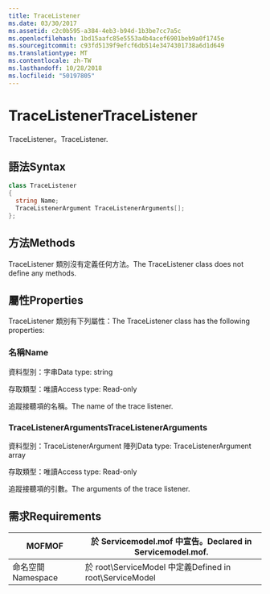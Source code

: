 ```yaml
---
title: TraceListener
ms.date: 03/30/2017
ms.assetid: c2c0b595-a384-4eb3-b94d-1b3be7cc7a5c
ms.openlocfilehash: 1bd15aafc85e5553a4b4acef6901beb9a0f1745e
ms.sourcegitcommit: c93fd5139f9efcf6db514e3474301738a6d1d649
ms.translationtype: MT
ms.contentlocale: zh-TW
ms.lasthandoff: 10/28/2018
ms.locfileid: "50197805"
---
```

# <a name="tracelistener"></a><span data-ttu-id="1b5de-102">TraceListener</span><span class="sxs-lookup"><span data-stu-id="1b5de-102">TraceListener</span></span>
<span data-ttu-id="1b5de-103">TraceListener。</span><span class="sxs-lookup"><span data-stu-id="1b5de-103">TraceListener.</span></span>  
  
## <a name="syntax"></a><span data-ttu-id="1b5de-104">語法</span><span class="sxs-lookup"><span data-stu-id="1b5de-104">Syntax</span></span>  
  
```csharp
class TraceListener  
{  
  string Name;  
  TraceListenerArgument TraceListenerArguments[];  
};  
```  
  
## <a name="methods"></a><span data-ttu-id="1b5de-105">方法</span><span class="sxs-lookup"><span data-stu-id="1b5de-105">Methods</span></span>  
 <span data-ttu-id="1b5de-106">TraceListener 類別沒有定義任何方法。</span><span class="sxs-lookup"><span data-stu-id="1b5de-106">The TraceListener class does not define any methods.</span></span>  
  
## <a name="properties"></a><span data-ttu-id="1b5de-107">屬性</span><span class="sxs-lookup"><span data-stu-id="1b5de-107">Properties</span></span>  
 <span data-ttu-id="1b5de-108">TraceListener 類別有下列屬性：</span><span class="sxs-lookup"><span data-stu-id="1b5de-108">The TraceListener class has the following properties:</span></span>  
  
### <a name="name"></a><span data-ttu-id="1b5de-109">名稱</span><span class="sxs-lookup"><span data-stu-id="1b5de-109">Name</span></span>  
 <span data-ttu-id="1b5de-110">資料型別：字串</span><span class="sxs-lookup"><span data-stu-id="1b5de-110">Data type: string</span></span>  
  
 <span data-ttu-id="1b5de-111">存取類型：唯讀</span><span class="sxs-lookup"><span data-stu-id="1b5de-111">Access type: Read-only</span></span>  
  
 <span data-ttu-id="1b5de-112">追蹤接聽項的名稱。</span><span class="sxs-lookup"><span data-stu-id="1b5de-112">The name of the trace listener.</span></span>  
  
### <a name="tracelistenerarguments"></a><span data-ttu-id="1b5de-113">TraceListenerArguments</span><span class="sxs-lookup"><span data-stu-id="1b5de-113">TraceListenerArguments</span></span>  
 <span data-ttu-id="1b5de-114">資料型別：TraceListenerArgument 陣列</span><span class="sxs-lookup"><span data-stu-id="1b5de-114">Data type: TraceListenerArgument array</span></span>  
  
 <span data-ttu-id="1b5de-115">存取類型：唯讀</span><span class="sxs-lookup"><span data-stu-id="1b5de-115">Access type: Read-only</span></span>  
  
 <span data-ttu-id="1b5de-116">追蹤接聽項的引數。</span><span class="sxs-lookup"><span data-stu-id="1b5de-116">The arguments of the trace listener.</span></span>  
  
## <a name="requirements"></a><span data-ttu-id="1b5de-117">需求</span><span class="sxs-lookup"><span data-stu-id="1b5de-117">Requirements</span></span>  
  
|<span data-ttu-id="1b5de-118">MOF</span><span class="sxs-lookup"><span data-stu-id="1b5de-118">MOF</span></span>|<span data-ttu-id="1b5de-119">於 Servicemodel.mof 中宣告。</span><span class="sxs-lookup"><span data-stu-id="1b5de-119">Declared in Servicemodel.mof.</span></span>|  
|---------|-----------------------------------|  
|<span data-ttu-id="1b5de-120">命名空間</span><span class="sxs-lookup"><span data-stu-id="1b5de-120">Namespace</span></span>|<span data-ttu-id="1b5de-121">於 root\ServiceModel 中定義</span><span class="sxs-lookup"><span data-stu-id="1b5de-121">Defined in root\ServiceModel</span></span>|
